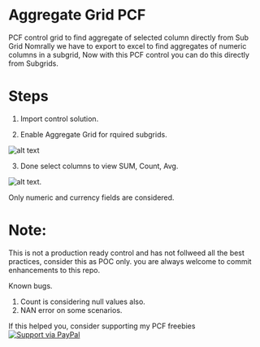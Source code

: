 # Aggregate Grid PCF
PCF control grid to find aggregate of selected column directly from Sub Grid
Nomrally we have to export to excel to  find aggregates of numeric columns in a subgrid, Now with this PCF control you can do this directly from Subgrids.
# Steps
1. Import control solution.

2. Enable Aggregate Grid for rquired subgrids.

![alt text](https://github.com/nijos/AggregateGridPCF/blob/master/Grid.JPG)

3. Done select columns to view SUM, Count, Avg.

![alt text](https://github.com/nijos/AggregateGridPCF/blob/master/ezgif.com-gif-maker.gif).

Only numeric and currency fields are considered.

 # Note:
 This is not a  production ready control and has not follweed all the best practices, consider this as POC only.
 you are always welcome to commit enhancements to this repo.
 
 Known bugs.
 1. Count is considering null values also.
 2. NAN error on some scenarios.



If this helped you, consider supporting my PCF freebies [![Support via PayPal](https://cdn.rawgit.com/twolfson/paypal-github-button/1.0.0/dist/button.svg)](https://paypal.me/nijojosephraju?locale.x=en_GB)
